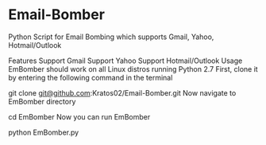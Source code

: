 # Email-Bomber
Python Script for Email Bombing which supports Gmail, Yahoo, Hotmail/Outlook 



Features
Support Gmail
Support Yahoo
Support Hotmail/Outlook
Usage
EmBomber should work on all Linux distros running Python 2.7 First, clone it by entering the following command in the terminal

git clone git@github.com:Kratos02/Email-Bomber.git
Now navigate to EmBomber directory

cd EmBomber
Now you can run EmBomber

python EmBomber.py
